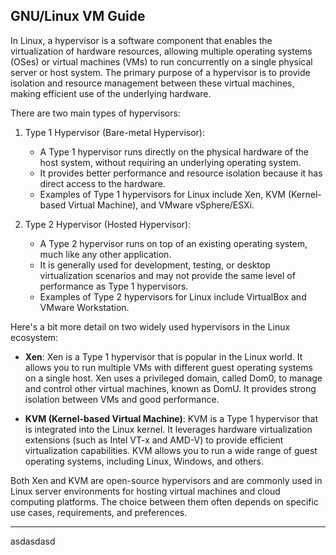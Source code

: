 ## GNU/Linux VM Guide


In Linux, a hypervisor is a software component that enables the virtualization of hardware resources, allowing multiple operating systems (OSes) or virtual machines (VMs) to run concurrently on a single physical server or host system. The primary purpose of a hypervisor is to provide isolation and resource management between these virtual machines, making efficient use of the underlying hardware.

There are two main types of hypervisors:

1. Type 1 Hypervisor (Bare-metal Hypervisor):
   - A Type 1 hypervisor runs directly on the physical hardware of the host system, without requiring an underlying operating system.
   - It provides better performance and resource isolation because it has direct access to the hardware.
   - Examples of Type 1 hypervisors for Linux include Xen, KVM (Kernel-based Virtual Machine), and VMware vSphere/ESXi.

2. Type 2 Hypervisor (Hosted Hypervisor):
   - A Type 2 hypervisor runs on top of an existing operating system, much like any other application.
   - It is generally used for development, testing, or desktop virtualization scenarios and may not provide the same level of performance as Type 1 hypervisors.
   - Examples of Type 2 hypervisors for Linux include VirtualBox and VMware Workstation.

Here's a bit more detail on two widely used hypervisors in the Linux ecosystem:

- **Xen**: Xen is a Type 1 hypervisor that is popular in the Linux world. It allows you to run multiple VMs with different guest operating systems on a single host. Xen uses a privileged domain, called Dom0, to manage and control other virtual machines, known as DomU. It provides strong isolation between VMs and good performance.

- **KVM (Kernel-based Virtual Machine)**: KVM is a Type 1 hypervisor that is integrated into the Linux kernel. It leverages hardware virtualization extensions (such as Intel VT-x and AMD-V) to provide efficient virtualization capabilities. KVM allows you to run a wide range of guest operating systems, including Linux, Windows, and others.

Both Xen and KVM are open-source hypervisors and are commonly used in Linux server environments for hosting virtual machines and cloud computing platforms. The choice between them often depends on specific use cases, requirements, and preferences.

---

asdasdasd
